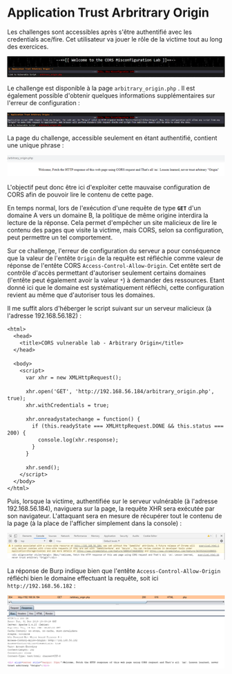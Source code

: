 # Application Trust Arbritrary Origin

Les challenges sont accessibles après s'être authentifié avec les credentials ace/fire. Cet utilisateur va jouer le rôle de la victime tout au long des exercices.

![](../../../.gitbook/assets/7267fdd02573c4be7aafa1311cc17689.png)

Le challenge est disponible à la page `arbitrary_origin.php` . Il est également possible d'obtenir quelques informations supplémentaires sur l'erreur de configuration :

![](../../../.gitbook/assets/d0e81fc6fc191be9896c59384b73b067.png)

La page du challenge, accessible seulement en étant authentifié, contient une unique phrase :

![](../../../.gitbook/assets/a39af659c980d653f971a17e6f6c8796.png)

L'objectif peut donc être ici d'exploiter cette mauvaise configuration de CORS afin de pouvoir lire le contenu de cette page.

En temps normal, lors de l'exécution d'une requête de type **`GET`** d'un domaine A vers un domaine B, la politique de même origine interdira la lecture de la réponse. Cela permet d'empêcher un site malicieux de lire le contenu des pages que visite la victime, mais CORS, selon sa configuration, peut permettre un tel comportement.&#x20;

Sur ce challenge, l'erreur de configuration du serveur a pour conséquence que la valeur de l'entête `Origin` de la requête est réfléchie comme valeur de réponse de l'entête CORS `Access-Control-Allow-Origin`. Cet entête sert de contrôle d'accès permettant d'autoriser seulement certains domaines (l'entête peut également avoir la valeur `*`) à demander des ressources. Etant donné ici que le domaine est systématiquement réfléchi, cette configuration revient au même que d'autoriser tous les domaines.

Il me suffit alors d'héberger le script suivant sur un serveur malicieux (à l'adresse 192.168.56.182) :

```markup
<html>
  <head>
    <title>CORS vulnerable lab - Arbitrary Origin</title>
  </head>

  <body>
    <script>
      var xhr = new XMLHttpRequest();

      xhr.open('GET', 'http://192.168.56.184/arbitrary_origin.php', true);
      xhr.withCredentials = true;

      xhr.onreadystatechange = function() {
        if (this.readyState === XMLHttpRequest.DONE && this.status === 200) {
          console.log(xhr.response);                    
        }
      }

      xhr.send();
    </script> 
  </body>
</html>
```

Puis, lorsque la victime, authentifiée sur le serveur vulnérable (à l'adresse 192.168.56.184), naviguera sur la page, la requête XHR sera exécutée par son navigateur. L'attaquant sera en mesure de récupérer tout le contenu de la page (à la place de l'afficher simplement dans la console) :

![](../../../.gitbook/assets/7512724c4e9ee379a847b82d8b577f1e.png)

La réponse de Burp indique bien que l'entête `Access-Control-Allow-Origin` réfléchi bien le domaine effectuant la requête, soit ici `http://192.168.56.182` :

![](../../../.gitbook/assets/b1a87ae015de3b2f5f71927431ac1b41.png)
